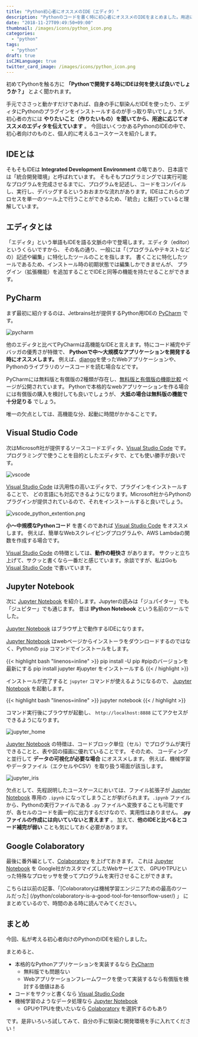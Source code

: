 ```yaml
---
title: "Python初心者にオススメのIDE（エディタ）"
description: "Pythonのコードを書く時に初心者にオススメのIDEをまとめました。用途に応じて使い分けすることで、開発効率をアップさせることができるでしょう。"
date: "2018-11-27T09:49:50+09:00"
thumbnail: /images/icons/python_icon.png
categories:
  - "python"
tags:
  - "python"
draft: true
isCJKLanguage: true
twitter_card_image: /images/icons/python_icon.png
---
```


初めてPythonを触る方に **「Pythonで開発する時にIDEは何を使えば良いでしょうか？」** とよく聞かれます。

手元でささっと動かすだけであれば、自身の手に馴染んだIDEを使ったり、エディタにPythonのプラグインをインストールするのが手っ取り早いでしょうが、初心者の方には **やりたいこと（作りたいもの）を聞いてから、用途に応じてオススメのエディタを伝えています** 。
今回はいくつかあるPythonのIDEの中で、初心者向けのものと、個人的に考えるユースケースを紹介します。

## IDEとは

そもそもIDEは **Integrated Development Environment** の略であり、日本語では「統合開発環境」と呼ばれています。
そもそもプログラミングでは実行可能なプログラムを完成させるまでに、プログラムを記述し、コードをコンパイルし、実行し、デバッグするというおおまかな流れがあります。IDEはこれらのプロセスを単一のツール上で行うことができるため、「統合」と銘打っていると理解しています。

## エディタとは

「エディタ」という単語もIDEを語る文脈の中で登場します。エディタ（editor）というくらいですから、
その名の通り、一般には「（プログラムやテキストなどの）記述や編集」に特化したツールのことを指します。
書くことに特化したツールであるため、インストール時の初期状態では編集しかできませんが、
プラグイン（拡張機能）を追加することでIDEと同等の機能を持たせることができます。

## PyCharm

まず最初に紹介するのは、Jetbrains社が提供するPython用IDEの [PyCharm](https://www.jetbrains.com/pycharm/) です。

![pycharm](/images/20181127/pycharm.png)

他のエディタと比べてPyCharmは高機能なIDEと言えます。特にコード補完やデバッガの優秀さが特徴で、 **Pythonで中〜大規模なアプリケーションを開発する時にオススメします。** 
例えば、[django](https://www.djangoproject.com/)を使ったWebアプリケーションや、Pythonのライブラリのソースコードを読む場合などです。

PyCharmには無料版と有償版の2種類が存在し、[無料版と有償版の機能比較](https://www.jetbrains.com/pycharm/features/editions_comparison_matrix.html) ページが公開されています。
Pythonで本格的なwebアプリケーションを作る場合には有償版の購入を検討しても良いでしょうが、 **大抵の場合は無料版の機能で十分足りる** でしょう。

唯一の欠点としては、高機能な分、起動に時間がかかることです。

## Visual Studio Code

次はMicrosoft社が提供するソースコードエディタ、[Visual Studio Code](https://code.visualstudio.com/) です。
プログラミングで使うことを目的としたエディタで、とても使い勝手が良いです。

![vscode](/images/20181127/vscode.png)

[Visual Studio Code](https://code.visualstudio.com/) は汎用性の高いエディタで、プラグインをインストールすることで、
どの言語にも対応できるようになります。Microsoft社からPythonのプラグインが提供されているので、それをインストールすると良いでしょう。

![vscode_python_extention.png](/images/20181127/vscode_python_extention.png)

**小〜中規模なPythonコード** を書くのであれば [Visual Studio Code](https://code.visualstudio.com/) をオススメします。
例えば、簡単なWebスクレイピングプログラムや、AWS Lambdaの関数を作成する場合です。

[Visual Studio Code](https://code.visualstudio.com/) の特徴としては、**動作の軽快さ** があります。
サクッと立ち上げて、サクッと書くなら一番だと感じています。余談ですが、私はGoも [Visual Studio Code](https://code.visualstudio.com/) で書いています。

## Jupyter Notebook

次に [Jupyter Notebook](http://jupyter.org/) を紹介します。Jupyterの読みは「ジュパイター」でも「ジュピター」でも通じます。
昔は **IPython Notebook** という名前のツールでした。

[Jupyter Notebook](http://jupyter.org/) はブラウザ上で動作するIDEになります。

[Jupyter Notebook](http://jupyter.org/) はwebページからインストーラをダウンロードするのではなく、Pythonの `pip` コマンドでインストールをします。

{{< highlight bash "linenos=inline" >}}
pip install -U pip  #pipのバージョンを最新にする
pip install jupyter #jupyter をインストールする
{{< / highlight >}}

インストールが完了すると `jupyter` コマンドが使えるようになるので、 [Jupyter Notebook](http://jupyter.org/) を起動します。

{{< highlight bash "linenos=inline" >}}
jupyter notebook
{{< / highlight >}}

コマンド実行後にブラウザが起動し、 `http://localhost:8888` にてアクセスができるようになります。

![jupyter_home](/images/20181127/jupyter_home.png)

[Jupyter Notebook](http://jupyter.org/) の特徴は、コードブロック単位（セル）でプログラムが実行できることと、表や図の描画に優れていることです。
そのため、 コーディングと並行して **データの可視化が必要な場合** にオススメします。
例えば、機械学習やデータファイル（エクセルやCSV）を取り扱う場面が該当します。

![jupyter_iris](/images/20181127/jupyter_iris.png)

欠点として、先程説明したユースケースにおいては、ファイル拡張子が [Jupyter Notebook](http://jupyter.org/) 専用の `.ipynb` になってしまうことが挙げられます。`.ipynb` ファイルから、Pythonの実行ファイルである `.py` ファイルへ変換することも可能ですが、各セルのコードを画一的に出力するだけなので、実用性はありません。 **.pyファイルの作成には向いていないと言えます** 。
加えて、**他のIDEと比べるとコード補完が弱い** ことも気にしておく必要があります。

## Google Colaboratory

最後に番外編として、[Colaboratory](https://colab.research.google.com/) を上げておきます。
これは [Jupyter Notebook](http://jupyter.org/) を Google社がカスタマイズしたWebサービスで、
GPUやTPUといった特殊なプロセッサを使ってプログラムを実行させることができます。

こちらは以前の記事、「[Colaboratoryは機械学習エンジニアための最高のツールだった] (/python/colaboratory-is-a-good-tool-for-tensorflow-user/) 」 にまとめているので、時間のある時に読んでみてください。


## まとめ

今回、私が考える初心者向けのPythonのIDEを紹介しました。

まとめると、

* 本格的なPythonアプリケーションを実装するなら [PyCharm](https://www.jetbrains.com/pycharm/)
  * 無料版でも問題ない
  * Webアプリケーションフレームワークを使って実装するなら有償版を検討する価値はある
* コードをサクッと書くなら [Visual Studio Code](https://code.visualstudio.com/)
* 機械学習のようなデータ処理なら [Jupyter Notebook](http://jupyter.org/)
  * GPUやTPUを使いたいなら [Colaboratory](https://colab.research.google.com/) を選択するのもあり

です。是非いろいろ試してみて、自分の手に馴染む開発環境を手に入れてください！
